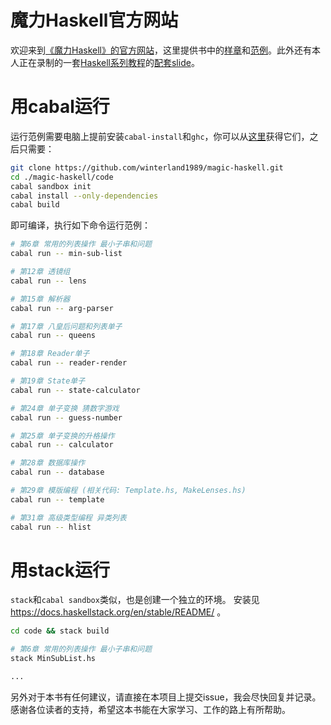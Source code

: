 魔力Haskell官方网站
===================

欢迎来到[《魔力Haskell》的官方网站](http://magic-haskell.com/)，这里提供书中的[样章](https://github.com/winterland1989/magic-haskell/tree/gh-pages/code)和[范例](https://github.com/winterland1989/magic-haskell/tree/gh-pages/code)。此外还有本人正在录制的一套[Haskell系列教程](http://www.iqiyi.com/w_19ruf9y619.html)的[配套slide](https://github.com/winterland1989/magic-haskell/tree/gh-pages/haskell%E7%B3%BB%E5%88%97%E6%95%99%E7%A8%8B%40didiFP)。

# 用cabal运行

运行范例需要电脑上提前安装`cabal-install`和`ghc`，你可以从[这里](https://www.haskell.org/downloads)获得它们，之后只需要：

```bash
git clone https://github.com/winterland1989/magic-haskell.git
cd ./magic-haskell/code
cabal sandbox init
cabal install --only-dependencies
cabal build
```

即可编译，执行如下命令运行范例：

```bash
# 第6章 常用的列表操作 最小子串和问题
cabal run -- min-sub-list

# 第12章 透镜组
cabal run -- lens

# 第15章 解析器
cabal run -- arg-parser

# 第17章 八皇后问题和列表单子
cabal run -- queens

# 第18章 Reader单子
cabal run -- reader-render

# 第19章 State单子
cabal run -- state-calculator

# 第24章 单子变换 猜数字游戏
cabal run -- guess-number

# 第25章 单子变换的升格操作
cabal run -- calculator

# 第28章 数据库操作
cabal run -- database

# 第29章 模版编程 (相关代码: Template.hs, MakeLenses.hs)
cabal run -- template

# 第31章 高级类型编程 异类列表
cabal run -- hlist
```

# 用stack运行
`stack`和`cabal sandbox`类似，也是创建一个独立的环境。 安装见 https://docs.haskellstack.org/en/stable/README/ 。

```bash
cd code && stack build

# 第6章 常用的列表操作 最小子串和问题
stack MinSubList.hs

...
```

另外对于本书有任何建议，请直接在本项目上提交issue，我会尽快回复并记录。感谢各位读者的支持，希望这本书能在大家学习、工作的路上有所帮助。
